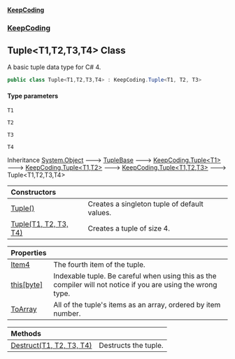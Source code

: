 #### [KeepCoding](index.md 'index')
### [KeepCoding](KeepCoding.md 'KeepCoding')
## Tuple&lt;T1,T2,T3,T4&gt; Class
A basic tuple data type for C# 4.   
```csharp
public class Tuple<T1,T2,T3,T4> : KeepCoding.Tuple<T1, T2, T3>
```
#### Type parameters
<a name='KeepCoding.Tuple.T1.T2.T3.T4..T1'></a>
`T1`  
  
<a name='KeepCoding.Tuple.T1.T2.T3.T4..T2'></a>
`T2`  
  
<a name='KeepCoding.Tuple.T1.T2.T3.T4..T3'></a>
`T3`  
  
<a name='KeepCoding.Tuple.T1.T2.T3.T4..T4'></a>
`T4`  
  

Inheritance [System.Object](https://docs.microsoft.com/en-us/dotnet/api/System.Object 'System.Object') &#129106; [TupleBase](TupleBase.md 'KeepCoding.Internal.TupleBase') &#129106; [KeepCoding.Tuple&lt;](Tuple.T..md 'KeepCoding.Tuple&lt;T&gt;')[T1](Tuple.T1.T2.T3.T4..md#KeepCoding.Tuple.T1.T2.T3.T4..T1 'KeepCoding.Tuple&lt;T1,T2,T3,T4&gt;.T1')[&gt;](Tuple.T..md 'KeepCoding.Tuple&lt;T&gt;') &#129106; [KeepCoding.Tuple&lt;](Tuple.T1.T2..md 'KeepCoding.Tuple&lt;T1,T2&gt;')[T1](Tuple.T1.T2.T3.T4..md#KeepCoding.Tuple.T1.T2.T3.T4..T1 'KeepCoding.Tuple&lt;T1,T2,T3,T4&gt;.T1')[,](Tuple.T1.T2..md 'KeepCoding.Tuple&lt;T1,T2&gt;')[T2](Tuple.T1.T2.T3.T4..md#KeepCoding.Tuple.T1.T2.T3.T4..T2 'KeepCoding.Tuple&lt;T1,T2,T3,T4&gt;.T2')[&gt;](Tuple.T1.T2..md 'KeepCoding.Tuple&lt;T1,T2&gt;') &#129106; [KeepCoding.Tuple&lt;](Tuple.T1.T2.T3..md 'KeepCoding.Tuple&lt;T1,T2,T3&gt;')[T1](Tuple.T1.T2.T3.T4..md#KeepCoding.Tuple.T1.T2.T3.T4..T1 'KeepCoding.Tuple&lt;T1,T2,T3,T4&gt;.T1')[,](Tuple.T1.T2.T3..md 'KeepCoding.Tuple&lt;T1,T2,T3&gt;')[T2](Tuple.T1.T2.T3.T4..md#KeepCoding.Tuple.T1.T2.T3.T4..T2 'KeepCoding.Tuple&lt;T1,T2,T3,T4&gt;.T2')[,](Tuple.T1.T2.T3..md 'KeepCoding.Tuple&lt;T1,T2,T3&gt;')[T3](Tuple.T1.T2.T3.T4..md#KeepCoding.Tuple.T1.T2.T3.T4..T3 'KeepCoding.Tuple&lt;T1,T2,T3,T4&gt;.T3')[&gt;](Tuple.T1.T2.T3..md 'KeepCoding.Tuple&lt;T1,T2,T3&gt;') &#129106; Tuple&lt;T1,T2,T3,T4&gt;  

| Constructors | |
| :--- | :--- |
| [Tuple()](Tuple.T1.T2.T3.T4..Tuple().md 'KeepCoding.Tuple&lt;T1,T2,T3,T4&gt;.Tuple()') | Creates a singleton tuple of default values.<br/> |
| [Tuple(T1, T2, T3, T4)](Tuple.T1.T2.T3.T4...ctor.9OcD.70Cjrt80ze+cd6iUQ.md 'KeepCoding.Tuple&lt;T1,T2,T3,T4&gt;.Tuple(T1, T2, T3, T4)') | Creates a tuple of size 4.<br/> |

| Properties | |
| :--- | :--- |
| [Item4](Tuple.T1.T2.T3.T4..Item4.md 'KeepCoding.Tuple&lt;T1,T2,T3,T4&gt;.Item4') | The fourth item of the tuple.<br/> |
| [this[byte]](Tuple.T1.T2.T3.T4..Item.p61vL6r2qKI0jh9zi.TZdQ.md 'KeepCoding.Tuple&lt;T1,T2,T3,T4&gt;.this[byte]') | Indexable tuple. Be careful when using this as the compiler will not notice if you are using the wrong type.<br/> |
| [ToArray](Tuple.T1.T2.T3.T4..ToArray.md 'KeepCoding.Tuple&lt;T1,T2,T3,T4&gt;.ToArray') | All of the tuple's items as an array, ordered by item number.<br/> |

| Methods | |
| :--- | :--- |
| [Destruct(T1, T2, T3, T4)](Tuple.T1.T2.T3.T4..Destruct.3rpoI8fkQKU4AADytA+qEA.md 'KeepCoding.Tuple&lt;T1,T2,T3,T4&gt;.Destruct(T1, T2, T3, T4)') | Destructs the tuple.<br/> |
